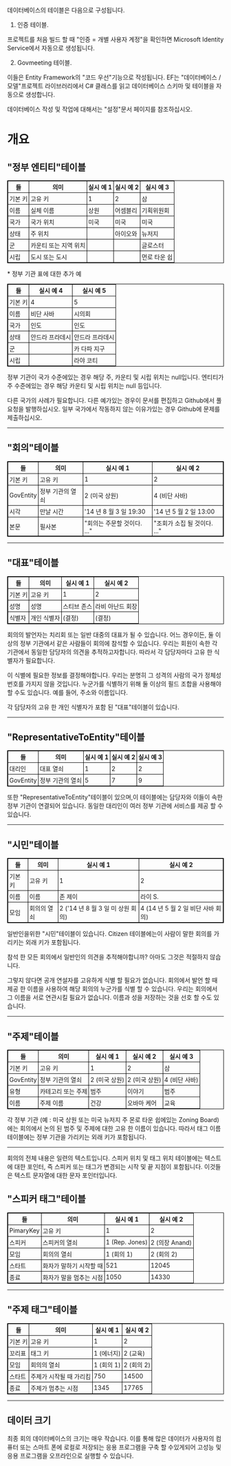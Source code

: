 <!-- Do not edit this file. It was translated by Google. -->
<style>
  table {
  font-size: 100%;
}

table, th, td {
  border: 1px solid black;
  border-collapse: collapse;
  font-weight: normal;
}
th, td {
  padding: 3px;
}
th {
  text-align: left;
}
th {
  text-align: center;
  font-weight: bold;
}
</style>
<p> 데이터베이스의 테이블은 다음으로 구성됩니다. </p>
<ol>
<li> 인증 테이블. </li></ol>
<p> 프로젝트를 처음 빌드 할 때 "인증 = 개별 사용자 계정"을 확인하면 Microsoft Identity Service에서 자동으로 생성됩니다. </p>
<ol start="2">
<li> Govmeeting 테이블. </li></ol>
<p> 이들은 Entity Framework의 "코드 우선"기능으로 작성됩니다. EF는 "데이터베이스 / 모델"프로젝트 라이브러리에서 C# 클래스를 읽고 데이터베이스 스키마 및 테이블을 자동으로 생성합니다. </p>

<p> 데이터베이스 작성 및 작업에 대해서는 "설정"문서 페이지를 참조하십시오. </p>
<h1> 개요 </h1><h2> "정부 엔티티"테이블 </h2>
<table><tr><th> 들 </th><th> 의미 </th><th> 실시 예 1 </th><th> 실시 예 2 </th><th> 실시 예 3 </th></tr>
<tr><td> 기본 키 </td><td> 고유 키 </td><td> 1 </td><td> 2 </td><td> 삼 </td></tr>
<tr><td> 이름 </td><td> 실체 이름 </td><td> 상원 </td><td> 어셈블리 </td><td> 기획위원회 </td></tr>
<tr><td> 국가 </td><td> 국가 위치 </td><td> 미국 </td><td> 미국 </td><td> 미국 </td></tr>
<tr><td> 상태 </td><td> 주 위치 </td><td></td><td> 아이오와 </td><td> 뉴저지 </td></tr>
<tr><td> 군 </td><td> 카운티 또는 지역 위치 </td><td></td><td></td><td> 글로스터 </td></tr>
<tr><td> 시립 </td><td> 도시 또는 도시 </td><td></td><td></td><td> 먼로 타운 쉽 </td></tr>
</table>

<p>
* 정부 기관 표에 대한 추가 예 </p>

<table><tr><th> 들 </th><th> 실시 예 4 </th><th> 실시 예 5 </th></tr>
<tr><td> 기본 키 </td><td> 4 </td><td> 5 </td></tr>
<tr><td> 이름 </td><td> 비단 사바 </td><td> 시의회 </td></tr>
<tr><td> 국가 </td><td> 인도 </td><td> 인도 </td></tr>
<tr><td> 상태 </td><td> 안드라 프라데시 </td><td> 안드라 프라데시 </td></tr>
<tr><td> 군 </td><td></td><td> 카 다파 지구 </td></tr>
<tr><td> 시립 </td><td></td><td> 라야 코티 </td></tr>
</table>

<p> 정부 기관이 국가 수준에있는 경우 해당 주, 카운티 및 시립 위치는 null입니다. 엔티티가 주 수준에있는 경우 해당 카운티 및 시립 위치는 null 등입니다. </p>

<p> 다른 국가의 사례가 필요합니다. 다른 예가있는 경우이 문서를 편집하고 Github에서 풀 요청을 발행하십시오. 일부 국가에서 작동하지 않는 이유가있는 경우 Github에 문제를 제출하십시오. </p>
<hr /><h2> "회의"테이블 </h2>
<table><tr><th> 들 </th><th> 의미 </th><th> 실시 예 1 </th><th> 실시 예 2 </th></tr>
<tr><td> 기본 키 </td><td> 고유 키 </td><td> 1 </td><td> 2 </td></tr>
<tr><td> GovEntity </td><td> 정부 기관의 열쇠 </td><td> 2 (미국 상원) </td><td> 4 (비단 사바) </td></tr>
<tr><td> 시각 </td><td> 만날 시간 </td><td> &#39;14 년 8 월 3 일 19:30 </td><td> &#39;14 년 5 월 2 일 13:00 </td></tr>
<tr><td> 본문 </td><td> 필사본 </td><td> "회의는 주문할 것이다. ..." </td><td> "조회가 소집 될 것이다. ..." </td></tr>
</table>
<hr /><h2> "대표"테이블 </h2>
<table><tr><th> 들 </th><th> 의미 </th><th> 실시 예 1 </th><th> 실시 예 2 </th></tr>
<tr><td> 기본 키 </td><td> 고유 키 </td><td> 1 </td><td> 2 </td></tr>
<tr><td> 성명 </td><td> 성명 </td><td> 스티브 존스 </td><td> 라비 아난드 회장 </td></tr>
<tr><td> 식별자 </td><td> 개인 식별자 </td><td> (결정) </td><td> (결정) </td></tr>
</table>

<p> 회의의 발언자는 치리회 또는 일반 대중의 대표가 될 수 있습니다. 어느 경우이든, 둘 이상의 정부 기관에서 같은 사람들이 회의에 참석할 수 있습니다. 우리는 회원이 속한 각 기관에서 동일한 담당자의 의견을 추적하고자합니다. 따라서 각 담당자마다 고유 한 식별자가 필요합니다. </p>

<p> 이 식별에 필요한 정보를 결정해야합니다. 우리는 분명히 그 성격의 사람의 국가 정체성 번호를 가지지 않을 것입니다. 누군가를 식별하기 위해 둘 이상의 필드 조합을 사용해야 할 수도 있습니다. 예를 들어, 주소와 이름입니다. </p>

<p> 각 담당자의 고유 한 개인 식별자가 포함 된 "대표"테이블이 있습니다. </p>
<hr /><h2> "RepresentativeToEntity"테이블 </h2>
<table><tr><th> 들 </th><th> 의미 </th><th> 실시 예 1 </th><th> 실시 예 2 </th><th> 실시 예 3 </th></tr>
<tr><td> 대리인 </td><td> 대표 열쇠 </td><td> 1 </td><td> 2 </td><td> 2 </td></tr>
<tr><td> GovEntity </td><td> 정부 기관의 열쇠 </td><td> 5 </td><td> 7 </td><td> 9 </td></tr>
</table>

<p> 또한 "RepresentativeToEntity"테이블이 있으며,이 테이블에는 담당자와 이들이 속한 정부 기관이 연결되어 있습니다. 동일한 대리인이 여러 정부 기관에 서비스를 제공 할 수 있습니다. </p>
<hr /><h2> "시민"테이블 </h2>
<table><tr><th> 들 </th><th> 의미 </th><th> 실시 예 1 </th><th> 실시 예 2 </th></tr>
<tr><td> 기본 키 </td><td> 고유 키 </td><td> 1 </td><td> 2 </td></tr>
<tr><td> 이름 </td><td> 이름 </td><td> 존 제이 </td><td> 라이 S. </td></tr>
<tr><td> 모임 </td><td> 회의의 열쇠 </td><td> 2 (&#39;14 년 8 월 3 일 미 상원 회의) </td><td> 4 (14 년 5 월 2 일 비단 사바 회의) </td></tr>
</table>

<p> 일반인을위한 "시민"테이블이 있습니다. Citizen 테이블에는이 사람이 말한 회의를 가리키는 외래 키가 포함됩니다. </p>

<p> 참석 한 모든 회의에서 일반인의 의견을 추적해야합니까? 아마도 그것은 적절하지 않습니다. </p>

<p> 그렇지 않다면 공개 연설자를 고유하게 식별 할 필요가 없습니다. 회의에서 발언 할 때 제공 한 이름을 사용하여 해당 회의의 누군가를 식별 할 수 있습니다. 우리는 회의에서 그 이름을 서로 연관시킬 필요가 없습니다. 이름과 성을 저장하는 것을 선호 할 수도 있습니다. </p>
<hr /><h2> "주제"테이블 </h2>
<table><tr><th> 들 </th><th> 의미 </th><th> 실시 예 1 </th><th> 실시 예 2 </th><th> 실시 예 3 </th></tr>
<tr><td> 기본 키 </td><td> 고유 키 </td><td> 1 </td><td> 2 </td><td> 삼 </td></tr>
<tr><td> GovEntity </td><td> 정부 기관의 열쇠 </td><td> 2 (미국 상원) </td><td> 2 (미국 상원) </td><td> 4 (비단 사바) </td></tr>
<tr><td> 유형 </td><td> 카테고리 또는 주제 </td><td> 범주 </td><td> 이야기 </td><td> 범주 </td></tr>
<tr><td> 이름 </td><td> 주제 이름 </td><td> 건강 </td><td> 오바마 케어 </td><td> 교육 </td></tr>
</table>

<p> 각 정부 기관 (예 : 미국 상원 또는 미국 뉴저지 주 몬로 타운 쉽에있는 Zoning Board)에는 회의에서 논의 된 범주 및 주제에 대한 고유 한 이름이 있습니다. 따라서 태그 이름 테이블에는 정부 기관을 가리키는 외래 키가 포함됩니다. </p>
<hr />
<p> 회의의 전체 내용은 일련의 텍스트입니다. 스피커 위치 및 태그 위치 테이블에는 텍스트에 대한 포인터, 즉 스피커 또는 태그가 변경되는 시작 및 끝 지점이 포함됩니다. 이것들은 텍스트 문자열에 대한 문자 포인터입니다. </p>
<h2> "스피커 태그"테이블 </h2>
<table><tr><th> 들 </th><th> 의미 </th><th> 실시 예 1 </th><th> 실시 예 2 </th></tr>
<tr><td> PimaryKey </td><td> 고유 키 </td><td> 1 </td><td> 2 </td></tr>
<tr><td> 스피커 </td><td> 스피커의 열쇠 </td><td> 1 (Rep. Jones) </td><td> 2 (의장 Anand) </td></tr>
<tr><td> 모임 </td><td> 회의의 열쇠 </td><td> 1 (회의 1) </td><td> 2 (회의 2) </td></tr>
<tr><td> 스타트 </td><td> 화자가 말하기 시작할 때 </td><td> 521 </td><td> 12045 </td></tr>
<tr><td> 종료 </td><td> 화자가 말을 멈추는 시점 </td><td> 1050 </td><td> 14330 </td></tr>
</table>
<hr /><h2> "주제 태그"테이블 </h2>
<table><tr><th> 들 </th><th> 의미 </th><th> 실시 예 1 </th><th> 실시 예 2 </th></tr>
<tr><td> 기본 키 </td><td> 고유 키 </td><td> 1 </td><td> 2 </td></tr>
<tr><td> 꼬리표 </td><td> 태그 키 </td><td> 1 (에너지) </td><td> 2 (교육) </td></tr>
<tr><td> 모임 </td><td> 회의의 열쇠 </td><td> 1 (회의 1) </td><td> 2 (회의 2) </td></tr>
<tr><td> 스타트 </td><td> 주제가 시작될 때 가리킴 </td><td> 750 </td><td> 14500 </td></tr>
<tr><td> 종료 </td><td> 주제가 멈추는 시점 </td><td> 1345 </td><td> 17765 </td></tr>
</table>
<hr /><h2> 데이터 크기 </h2>
<p> 최종 회의 데이터베이스의 크기는 매우 작습니다. 이를 통해 많은 데이터가 사용자의 컴퓨터 또는 스마트 폰에 로컬로 저장되는 응용 프로그램을 구축 할 수있게되어 고성능 및 응용 프로그램을 오프라인으로 실행할 수 있습니다. </p>
